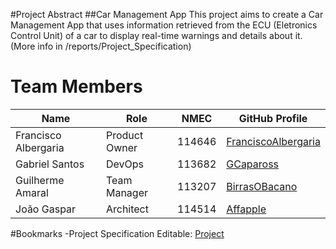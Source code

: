 #Project Abstract
##Car Management App
This project aims to create a Car Management App that uses information retrieved from the ECU (Eletronics Control Unit) of a car to display real-time warnings and details about it. 
(More info in /reports/Project_Specification)




# Team Members

| Name              | Role            | NMEC | GitHub Profile                            |
|-------------------|-----------------|-------------|-------------------------------------------|
| Francisco Albergaria | Product Owner  | 114646      | [FranciscoAlbergaria](https://github.com/FranciscoAlbergaria) |
| Gabriel Santos    | DevOps           | 113682      | [GCapaross](https://github.com/GCapaross) |
| Guilherme Amaral  | Team Manager     | 113207      | [BirrasOBacano](https://github.com/BirrasOBacano) |
| João Gaspar       | Architect        | 114514      | [Affapple](https://github.com/Affapple)   |


#Bookmarks
-Project Specification Editable: [Project](https://uapt33090-my.sharepoint.com/:w:/g/personal/joaopmgaspar_ua_pt/EfWeM20E1c1Pvg1NwL19GX4B_ldsUfoE5xQnrV-avwj9vw?e=kwRUw9)
